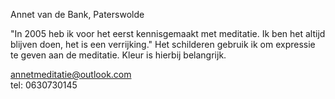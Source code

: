 

Annet van de Bank, Paterswolde

"In 2005 heb ik voor het eerst kennisgemaakt met meditatie. Ik ben het altijd blijven doen, het is een verrijking."
Het schilderen gebruik ik om expressie te geven aan de meditatie. Kleur is hierbij belangrijk.


[annetmeditatie@outlook.com](mailto:annetmeditatie@outlook.com)  
tel: 0630730145
